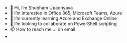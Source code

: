 - 👋 Hi, I’m Shubham Upadhyaya
- 👀 I’m interested in Office 365, Microsoft Teams, Azure
- 🌱 I’m currently learning Azure and Exchange Online
- 💞️ I’m looking to collaborate on PowerShell scripting
- 📫 How to reach me ... on email
-

<!---
shubhamup1/shubhamup1 is a ✨ special ✨ repository because its `README.md` (this file) appears on your GitHub profile.
You can click the Preview link to take a look at your changes.
--->
